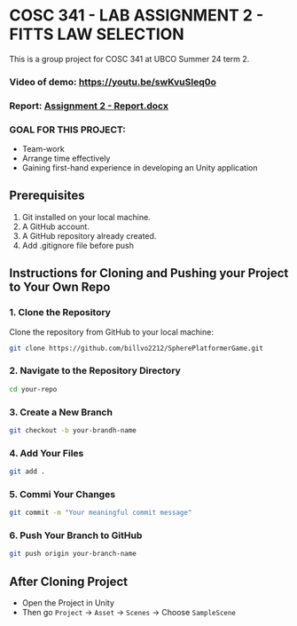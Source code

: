 # COSC 341 - LAB ASSIGNMENT 2 - FITTS LAW SELECTION

This is a group project for COSC 341 at UBCO Summer 24 term 2.

### Video of demo: https://youtu.be/swKvuSleq0o

### Report: [Assignment 2 - Report.docx](https://github.com/user-attachments/files/16434868/COSC.341.-.Assignment.2.-.Report.docx)


### GOAL FOR THIS PROJECT:
- Team-work
- Arrange time effectively
- Gaining first-hand experience in developing an Unity application

## Prerequisites

1. Git installed on your local machine.
2. A GitHub account.
3. A GitHub repository already created.
4. Add .gitignore file before push

## Instructions for Cloning and Pushing your Project to Your Own Repo

### 1. Clone the Repository

Clone the repository from GitHub to your local machine:

```sh
git clone https://github.com/billvo2212/SpherePlatformerGame.git
```

### 2. Navigate to the Repository Directory

```sh
cd your-repo
```

### 3. Create a New Branch

```sh
git checkout -b your-brandh-name
```

### 4. Add Your Files

```sh
git add .
```

### 5. Commi Your Changes

```sh
git commit -m "Your meaningful commit message"
```

### 6. Push Your Branch to GitHub

```sh
git push origin your-branch-name
```

## After Cloning Project
- Open the Project in Unity
- Then go ```Project``` -> ```Asset``` -> ```Scenes``` -> Choose ```SampleScene```
